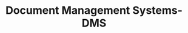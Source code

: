 ---
word: "true"

types: "word"

title: "Document Management Systems-DMS"

categories: ['']

tags: ['Document', 'Management', 'Systems', 'DMS']

arabic: 'نُظُم إدارة الوثائق'

arexps: []

enwords: ['Document Management Systems-DMS']

enexps: []

arlexicons: 'ن'

enlexicons: 'D'

authors: ['Ruqayya Roshdy']

translators: ['X']

citations: 'تطبيقات أساسية في المعالجة الآلية للغة العربية'

sources: 'مركز الملك عبدالله بن عبدالعزيز الدولي لخدمة اللغة العربية'

slug: ""
---